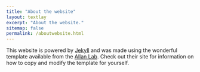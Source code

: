 ```yaml
---
title: "About the website"
layout: textlay
excerpt: "About the website."
sitemap: false
permalink: /aboutwebsite.html
---
```



This website is powered by [Jekyll](https://jekyllrb.com) and was made using the wonderful template available from the [Allan Lab](http://www.allanlab.org/aboutwebsite.html). Check out their site for information on how to copy and modify the template for yourself. 


